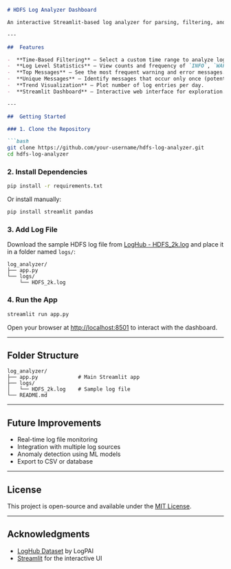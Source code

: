 ````markdown
# HDFS Log Analyzer Dashboard

An interactive Streamlit-based log analyzer for parsing, filtering, and visualizing critical and abnormal events in HDFS logs. This tool is designed to help identify issues by summarizing log data over a customizable time period.

---

##  Features

-  **Time-Based Filtering** — Select a custom time range to analyze logs.
-  **Log Level Statistics** — View counts and frequency of `INFO`, `WARN`, and `ERROR` logs.
-  **Top Messages** — See the most frequent warning and error messages.
-  **Unique Messages** — Identify messages that occur only once (potential anomalies).
-  **Trend Visualization** — Plot number of log entries per day.
-  **Streamlit Dashboard** — Interactive web interface for exploration.

---

##  Getting Started

### 1. Clone the Repository

```bash
git clone https://github.com/your-username/hdfs-log-analyzer.git
cd hdfs-log-analyzer
````

### 2. Install Dependencies

```bash
pip install -r requirements.txt
```

Or install manually:

```bash
pip install streamlit pandas
```

### 3. Add Log File

Download the sample HDFS log file from [LogHub - HDFS\_2k.log](https://github.com/logpai/loghub/blob/master/HDFS/HDFS_2k.log) and place it in a folder named `logs/`:

```
log_analyzer/
├── app.py
└── logs/
    └── HDFS_2k.log
```

### 4. Run the App

```bash
streamlit run app.py
```

Open your browser at [http://localhost:8501](http://localhost:8501) to interact with the dashboard.

---

##  Folder Structure

```
log_analyzer/
├── app.py             # Main Streamlit app
├── logs/
│   └── HDFS_2k.log    # Sample log file
└── README.md
```

---

##  Future Improvements

* Real-time log file monitoring
* Integration with multiple log sources
* Anomaly detection using ML models
* Export to CSV or database

---

##  License

This project is open-source and available under the [MIT License](LICENSE).

---

##  Acknowledgments

* [LogHub Dataset](https://github.com/logpai/loghub) by LogPAI
* [Streamlit](https://streamlit.io/) for the interactive UI

```
